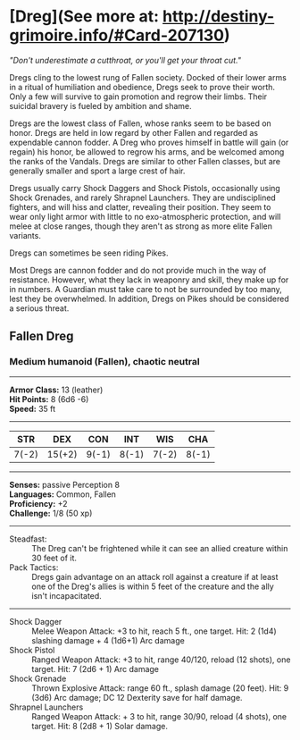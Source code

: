 # [Dreg](See more at: http://destiny-grimoire.info/#Card-207130)
_"Don't underestimate a cutthroat, or you'll get your throat cut."_

Dregs cling to the lowest rung of Fallen society. Docked of their lower arms in a ritual of humiliation and obedience, Dregs seek to prove their worth. Only a few will survive to gain promotion and regrow their limbs. Their suicidal bravery is fueled by ambition and shame.

Dregs are the lowest class of Fallen, whose ranks seem to be based on honor.  Dregs are held in low regard by other Fallen and regarded as expendable cannon fodder.  A Dreg who proves himself in battle will gain (or regain) his honor, be allowed to regrow his arms, and be welcomed among the ranks of the Vandals.  Dregs are similar to other Fallen classes, but are generally smaller and sport a large crest of hair.

Dregs usually carry Shock Daggers and Shock Pistols, occasionally using Shock Grenades, and rarely Shrapnel Launchers. They are undisciplined fighters, and will hiss and clatter, revealing their position. They seem to wear only light armor with little to no exo-atmospheric protection, and will melee at close ranges, though they aren't as strong as more elite Fallen variants.

Dregs can sometimes be seen riding Pikes.

Most Dregs are cannon fodder and do not provide much in the way of resistance. However, what they lack in weaponry and skill, they make up for in numbers. A Guardian must take care to not be surrounded by too many, lest they be overwhelmed. In addition, Dregs on Pikes should be considered a serious threat.


## Fallen Dreg

### Medium humanoid (Fallen), chaotic neutral

---

**Armor Class:** 13 (leather)<br>
**Hit Points:**  8 (6d6 -6)<br>
**Speed:** 35 ft <br>

---

STR|DEX|CON|INT|WIS|CHA
---|---|---|---|---|---
7(-2)|15(+2)|9(-1)|8(-1)|7(-2)|8(-1)

---

**Senses:** passive Perception 8 <br>
**Languages:** Common, Fallen <br>
**Proficiency:** +2 <br>
**Challenge:** 1/8 (50 xp)

---

<dl>
  <dt>Steadfast:</dt>
  <dd>The Dreg can't be frightened while it can see an allied creature within 30 feet of it.</dd>
  <dt>Pack Tactics:</dt>
  <dd>Dregs gain advantage on an attack roll against a creature if at least one of the Dreg's allies is within 5 feet of the creature and the ally isn't incapacitated.</dd>
</dl>

---

<dl>
  <dt>Shock Dagger</dt>
  <dd>Melee Weapon Attack: +3 to hit, reach 5 ft., one target.  Hit: 2 (1d4) slashing damage + 4 (1d6+1) Arc damage</dd>
  <dt>Shock Pistol</dt>
  <dd>Ranged Weapon Attack: +3 to hit, range 40/120, reload (12 shots), one target.  Hit: 7 (2d6 + 1) Arc damage</dd>
  <dt>Shock Grenade</dt>
  <dd>Thrown Explosive Attack: range 60 ft., splash damage (20 feet).  Hit: 9 (3d6) Arc damage; DC 12 Dexterity save for half damage. </dd>
  <dt>Shrapnel Launchers</dt>
  <dd>Ranged Weapon Attack: + 3 to hit, range 30/90, reload (4 shots), one target.  Hit: 8 (2d8 + 1) Solar damage.</dd>
</dl>

